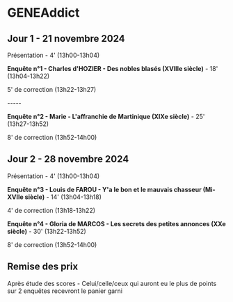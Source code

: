 # GENEAddict
## Jour 1 - 21 novembre 2024

Présentation - 4' (13h00-13h04)

**Enquête n°1 - Charles d'HOZIER - Des nobles blasés (XVIIIe siècle)** - 18' (13h04-13h22)

5' de correction (13h22-13h27)

-*-*-*-*-

**Enquête n°2 - Marie - L'affranchie de Martinique (XIXe siècle)** - 25' (13h27-13h52)

8' de correction (13h52-14h00)

## Jour 2 - 28 novembre 2024

Présentation - 4' (13h00-13h04)

**Enquête n°3 - Louis de FAROU - Y'a le bon et le mauvais chasseur (Mi-XVIIe siècle)** - 14' (13h04-13h18)

4' de correction (13h18-13h22)

**Enquête n°4 - Gloria de MARCOS - Les secrets des petites annonces (XXe siècle)** - 30' (13h22-13h52)

8' de correction (13h52-14h00)

## Remise des prix
Après étude des scores - Celui/celle/ceux qui auront eu le plus de points sur 2 enquêtes recevront le panier garni
